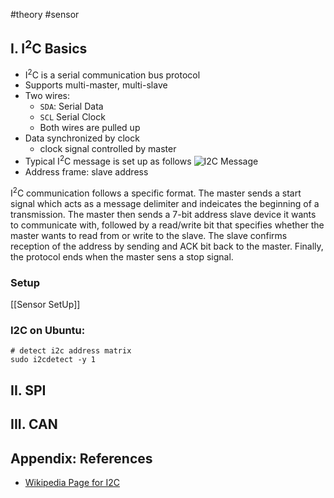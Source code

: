 #theory #sensor

## I. I<sup>2</sup>C Basics

- I<sup>2</sup>C is a serial communication bus protocol
- Supports multi-master, multi-slave
- Two wires:
	- `SDA`: Serial Data
	- `SCL` Serial Clock
	- Both wires are pulled up
- Data synchronized by clock
	- clock signal controlled by master
- Typical I<sup>2</sup>C message is set up as follows
![I2C Message](https://www.circuitbasics.com/wp-content/uploads/2016/01/Introduction-to-I2C-Message-Frame-and-Bit-2-1024x258.png)
- Address frame: slave address

I<sup>2</sup>C communication follows a specific format. The master sends a start signal which acts as a message delimiter and indeicates the beginning of a transmission. The master then sends a 7-bit address slave device it wants to communicate with, followed by a read/write bit that specifies whether the master wants to read from or write to the slave. The slave confirms reception of the address by sending and ACK bit back to the master. Finally, the protocol ends when the master sens a stop signal.

### Setup
[[Sensor SetUp]]

### I2C on Ubuntu:

```shell
# detect i2c address matrix
sudo i2cdetect -y 1
```


## II. SPI



## III. CAN




## Appendix: References
- [Wikipedia Page for I2C ](https://en.wikipedia.org/wiki/I%C2%B2C)